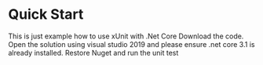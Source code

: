 # Quick Start
This is just example how to use xUnit with .Net Core
Download the code. Open the solution using visual studio 2019 and please ensure .net core 3.1 is already installed. Restore Nuget and run the unit test 
